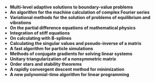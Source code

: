 <ul>
 <li><b><a target="_blank" href="https://github.com/manjunath5496/classic-papers-in-applied-mathematics/blob/master/cmp(1).pdf" style="text-decoration:none;"> Multi-level adaptive solutions to boundary-value problems</a></b></li>
  
<li><b><a target="_blank" href="https://github.com/manjunath5496/classic-papers-in-applied-mathematics/blob/master/cmp(2).pdf" style="text-decoration:none;">An algorithm for the machine calculation of complex Fourier series</a></b></li>  
  
<li><b><a target="_blank" href="https://github.com/manjunath5496/classic-papers-in-applied-mathematics/blob/master/cmp(3).pdf" style="text-decoration:none;">Variational methods for the solution of problems of equilibrium and vibrations</a></b></li>
                               
 <li><b><a target="_blank" href="https://github.com/manjunath5496/classic-papers-in-applied-mathematics/blob/master/cmp(4).pdf" style="text-decoration:none;">On the partial difference equations of mathematical physics</a></b></li>                              
<li><b><a target="_blank" href="https://github.com/manjunath5496/classic-papers-in-applied-mathematics/blob/master/cmp(5).pdf" style="text-decoration:none;">Integration of stiff equations </a></b></li>
                                <li><b><a target="_blank" href="https://github.com/manjunath5496/classic-papers-in-applied-mathematics/blob/master/cmp(6).pdf" style="text-decoration:none;">On calculating with B-splines</a></b></li>
                <li><b><a target="_blank" href="https://github.com/manjunath5496/classic-papers-in-applied-mathematics/blob/master/cmp(7).pdf" style="text-decoration:none;">Calculating the singular values and pseudo-inverse of a matrix</a></b></li>                                
                                
<li><b><a target="_blank" href="https://github.com/manjunath5496/classic-papers-in-applied-mathematics/blob/master/cmp(8).pdf" style="text-decoration:none;">A fast algorithm for particle simulations</a></b></li>

<li><b><a target="_blank" href="https://github.com/manjunath5496/classic-papers-in-applied-mathematics/blob/master/cmp(9).pdf" style="text-decoration:none;">Methods of conjugate gradients for solving linear systems </a></b></li>

<li><b><a target="_blank" href="https://github.com/manjunath5496/classic-papers-in-applied-mathematics/blob/master/cmp(10).pdf" style="text-decoration:none;">Unitary triangularization of a nonsymmetric matrix </a></b></li>

<li><b><a target="_blank" href="https://github.com/manjunath5496/classic-papers-in-applied-mathematics/blob/master/cmp(11).pdf" style="text-decoration:none;">Order stars and stability theorems </a></b></li>

<li><b><a target="_blank" href="https://github.com/manjunath5496/classic-papers-in-applied-mathematics/blob/master/cmp(12).pdf" style="text-decoration:none;">A rapidly convergent descent method for minimization</a></b></li>

 <li><b><a target="_blank" href="https://github.com/manjunath5496/classic-papers-in-applied-mathematics/blob/master/cmp(13).pdf" style="text-decoration:none;"> A new polynomial-time algorithm for linear programming </a></b></li>
 
 </ul>
